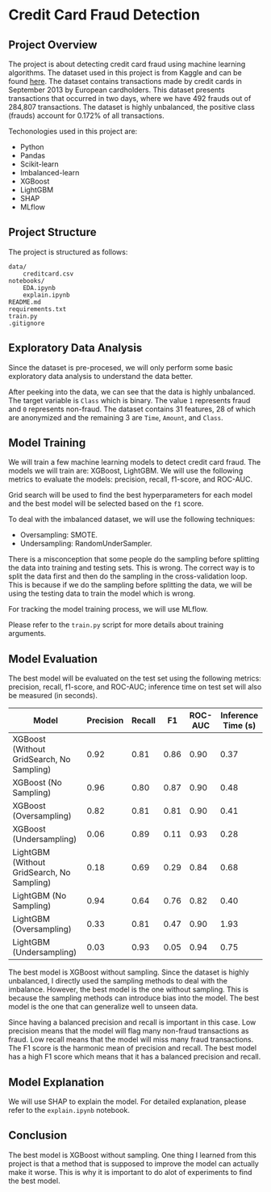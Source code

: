 # Credit Card Fraud Detection

## Project Overview

The project is about detecting credit card fraud using machine learning algorithms. The dataset used in this project is from Kaggle and can be found [here](https://www.kaggle.com/mlg-ulb/creditcardfraud). The dataset contains transactions made by credit cards in September 2013 by European cardholders. This dataset presents transactions that occurred in two days, where we have 492 frauds out of 284,807 transactions. The dataset is highly unbalanced, the positive class (frauds) account for 0.172% of all transactions.

Techonologies used in this project are:
- Python
- Pandas
- Scikit-learn
- Imbalanced-learn
- XGBoost
- LightGBM
- SHAP
- MLflow

## Project Structure

The project is structured as follows:

```
data/
    creditcard.csv
notebooks/
    EDA.ipynb
    explain.ipynb
README.md
requirements.txt
train.py
.gitignore
```

## Exploratory Data Analysis

Since the dataset is pre-procesed, we will only perform some basic exploratory data analysis to understand the data better.

After peeking into the data, we can see that the data is highly unbalanced. The target variable is `Class` which is binary. The value `1` represents fraud and `0` represents non-fraud. The dataset contains 31 features, 28 of which are anonymized and the remaining 3 are `Time`, `Amount`, and `Class`.

## Model Training

We will train a few machine learning models to detect credit card fraud. The models we will train are: XGBoost, LightGBM. We will use the following metrics to evaluate the models: precision, recall, f1-score, and ROC-AUC.

Grid search will be used to find the best hyperparameters for each model and the best model will be selected based on the `f1` score.

To deal with the imbalanced dataset, we will use the following techniques:
- Oversampling: SMOTE.
- Undersampling: RandomUnderSampler.

There is a misconception that some people do the sampling before splitting the data into training and testing sets. This is wrong. The correct way is to split the data first and then do the sampling in the cross-validation loop. This is because if we do the sampling before splitting the data, we will be using the testing data to train the model which is wrong.

For tracking the model training process, we will use MLflow.

Please refer to the `train.py` script for more details about training arguments.

## Model Evaluation

The best model will be evaluated on the test set using the following metrics: precision, recall, f1-score, and ROC-AUC; inference time on test set will also be measured (in seconds).

| Model | Precision | Recall | F1 | ROC-AUC | Inference Time (s) |
| --- | --- | --- | --- | --- | --- |
| XGBoost (Without GridSearch, No Sampling) | 0.92 | 0.81 | 0.86 | 0.90 | 0.37 |
| XGBoost (No Sampling) | 0.96 | 0.80 | 0.87 | 0.90 | 0.48 |
| XGBoost (Oversampling) | 0.82 | 0.81 | 0.81 | 0.90 | 0.41 |
| XGBoost (Undersampling) | 0.06 | 0.89 | 0.11 | 0.93 | 0.28 |
| LightGBM (Without GridSearch, No Sampling) | 0.18 | 0.69 | 0.29 | 0.84 | 0.68 |
| LightGBM (No Sampling) | 0.94 | 0.64 | 0.76 | 0.82 | 0.40 |
| LightGBM (Oversampling) | 0.33 | 0.81 | 0.47 | 0.90 | 1.93 |
| LightGBM (Undersampling) | 0.03 | 0.93 | 0.05 | 0.94 | 0.75 |

The best model is XGBoost without sampling. Since the dataset is highly unbalanced, I directly used the sampling methods to deal with the imbalance. However, the best model is the one without sampling. This is because the sampling methods can introduce bias into the model. The best model is the one that can generalize well to unseen data.

Since having a balanced precision and recall is important in this case. Low precision means that the model will flag many non-fraud transactions as fraud. Low recall means that the model will miss many fraud transactions. The F1 score is the harmonic mean of precision and recall. The best model has a high F1 score which means that it has a balanced precision and recall.

## Model Explanation

We will use SHAP to explain the model. For detailed explanation, please refer to the `explain.ipynb` notebook.

## Conclusion

The best model is XGBoost without sampling. One thing I learned from this project is that a method that is supposed to improve the model can actually make it worse. This is why it is important to do alot of experiments to find the best model.
